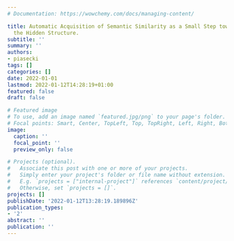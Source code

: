 ```yaml
---
# Documentation: https://wowchemy.com/docs/managing-content/

title: Automatic Acquisition of Semantic Similarity as a Small Step towards Uncovering
  the Hidden Structure.
subtitle: ''
summary: ''
authors:
- piasecki
tags: []
categories: []
date: 2022-01-01
lastmod: 2022-01-12T14:28:19+01:00
featured: false
draft: false

# Featured image
# To use, add an image named `featured.jpg/png` to your page's folder.
# Focal points: Smart, Center, TopLeft, Top, TopRight, Left, Right, BottomLeft, Bottom, BottomRight.
image:
  caption: ''
  focal_point: ''
  preview_only: false

# Projects (optional).
#   Associate this post with one or more of your projects.
#   Simply enter your project's folder or file name without extension.
#   E.g. `projects = ["internal-project"]` references `content/project/deep-learning/index.md`.
#   Otherwise, set `projects = []`.
projects: []
publishDate: '2022-01-12T13:28:19.189896Z'
publication_types:
- '2'
abstract: ''
publication: ''
---
```

